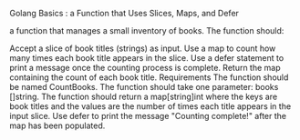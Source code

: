 Golang Basics : a Function that Uses Slices, Maps, and Defer

a function that manages a small inventory of books. The function should:

Accept a slice of book titles (strings) as input.
Use a map to count how many times each book title appears in the slice.
Use a defer statement to print a message once the counting process is complete.
Return the map containing the count of each book title.
Requirements
The function should be named CountBooks.
The function should take one parameter: books []string.
The function should return a map[string]int where the keys are book titles and the values are the number of times each title appears in the input slice.
Use defer to print the message "Counting complete!" after the map has been populated.
